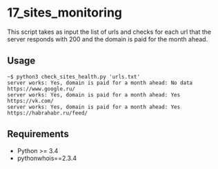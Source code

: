 17_sites_monitoring
===================

This script takes as input the list of urls and checks for each url that
the server responds with 200 and the domain is paid for the month ahead.

Usage
-----

```
~$ python3 check_sites_health.py 'urls.txt'
server works: Yes, domain is paid for a month ahead: No data  https://www.google.ru/
server works: Yes, domain is paid for a month ahead: Yes  https://vk.com/
server works: Yes, domain is paid for a month ahead: Yes  https://habrahabr.ru/feed/
```

Requirements
------------

- Python >= 3.4
- pythonwhois==2.3.4
